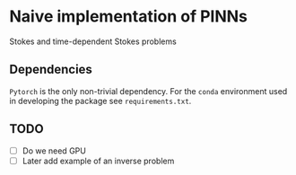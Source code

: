 # Naive implementation of PINNs

Stokes and time-dependent Stokes problems

## Dependencies
`Pytorch` is the only non-trivial dependency. For the `conda` environment 
used in developing the package see `requirements.txt`.

## TODO
- [ ] Do we need GPU
- [ ] Later add example of an inverse problem
